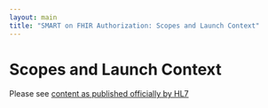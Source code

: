 ```yaml
---
layout: main
title: "SMART on FHIR Authorization: Scopes and Launch Context"
---
```


# Scopes and Launch Context
Please see [content as published officially by HL7](http://hl7.org/fhir/smart-app-launch/scopes-and-launch-context/index.html)
